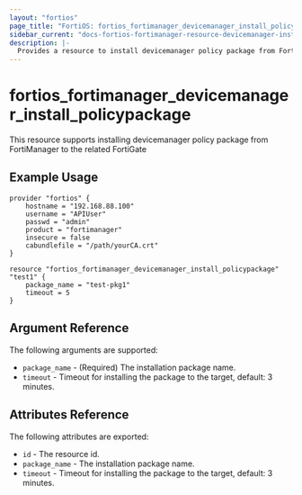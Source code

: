 ```yaml
---
layout: "fortios"
page_title: "FortiOS: fortios_fortimanager_devicemanager_install_policypackage"
sidebar_current: "docs-fortios-fortimanager-resource-devicemanager-install-policypackage"
description: |-
  Provides a resource to install devicemanager policy package from FortiManager to the related FortiGate
---
```


# fortios_fortimanager_devicemanager_install_policypackage
This resource supports installing devicemanager policy package from FortiManager to the related FortiGate

## Example Usage
```hcl
provider "fortios" {
	hostname = "192.168.88.100"
	username = "APIUser"
	passwd = "admin"
	product = "fortimanager"
	insecure = false
	cabundlefile = "/path/yourCA.crt"
}

resource "fortios_fortimanager_devicemanager_install_policypackage" "test1" {
	package_name = "test-pkg1"
	timeout = 5
}
```

## Argument Reference
The following arguments are supported:

* `package_name` - (Required) The installation package name.
* `timeout` - Timeout for installing the package to the target, default: 3 minutes.

## Attributes Reference
The following attributes are exported:

* `id` - The resource id.
* `package_name` - The installation package name.
* `timeout` - Timeout for installing the package to the target, default: 3 minutes.
